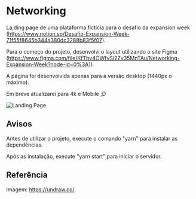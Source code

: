 # Networking

La,ding page de uma plataforma fictícia para o desafio da expansion week (https://www.notion.so/Desafio-Expansion-Week-71f55f8645b344a380dc3288b83f5f07).

Para o começo do projeto, desenvolvi o layout utilizando o site Figma (https://www.figma.com/file/KfTbv4OWfvSi2Zv35MnTAu/Networking-Expansion-Week?node-id=0%3A1).

A página foi desenvolvida apenas para a versão desktop (1440px o máximo).

Em breve atualizarei para 4k e Mobile ;D

![Landing Page](https://i.imgur.com/jsqdEKQ.png)

## Avisos

Antes de utilizar o projeto, execute o comando "yarn" para instalar as dependências.

Após as instalação, execute "yarn start" para iniciar o servidor.

## Referência

Imagem: https://undraw.co/

